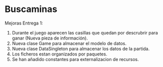 # Buscaminas

Mejoras Entrega 1:

1. Durante el juego aparecen las casillas que quedan por descrubrir para ganar (Nueva pieza de información).
2. Nueva clase Game para almacenar el modelo de datos.
3. Nueva clase DataSingleton para almacenar los datos de la partida.
4. Los ficheros estan organizados por paquetes.
5. Se han añadido constantes para externalizacion de recursos.
